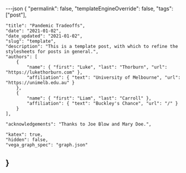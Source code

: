 ---json
{
	"permalink": false,
	"templateEngineOverride": false,
	"tags": ["post"],
	
	"title": "Pandemic Tradeoffs",
	"date": "2021-01-02",
	"date_updated": "2021-01-02",
	"slug": "template",
	"description": "This is a template post, with which to refine the stylesheets for posts in general.",
	"authors": [
		{
			"name": { "first": "Luke", "last": "Thorburn", "url": "https://lukethorburn.com" },
			"affiliation": { "text": "University of Melbourne", "url": "https://unimelb.edu.au" }
		},
		{
			"name": { "first": "Liam", "last": "Carroll" },
			"affiliation": { "text": "Buckley's Chance", "url": "/" }
		}
	],
	
	"acknowledgements": "Thanks to Joe Blow and Mary Doe.",
	
	"katex": true,
	"hidden": false,
	"vega_graph_spec": "graph.json"
}
---

